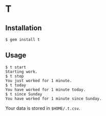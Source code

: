 # T

## Installation

    $ gem install t

## Usage

    $ t start
    Starting work.
    $ t stop
    You just worked for 1 minute.
    $ t today
    You have worked for 1 minute today.
    $ t since Sunday
    You have worked for 1 minute since Sunday.

Your data is stored in `$HOME/.t.csv`.

